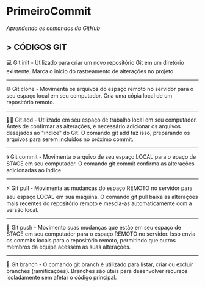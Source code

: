 # PrimeiroCommit
*Aprendendo os comandos do GitHub*

**> CÓDIGOS GIT**
----------------------------------------------------

💻 Git init - Utilizado para criar um novo repositório Git em um diretório existente. Marca o início do rastreamento de alterações no projeto.

----------------------------------------------------

🌐 Git clone - Movimenta os arquivos do espaço remoto no servidor para o seu espaço local em seu computador. Cria uma cópia local de um repositório remoto.

----------------------------------------------------

👨‍💻 Git add - Utilizado em seu espaço de trabalho local em seu computador. Antes de confirmar as alterações, é necessário adicionar os arquivos desejados ao "índice" do Git. O comando git add faz isso, preparando os arquivos para serem incluídos no próximo commit.

----------------------------------------------------

🌀 Git commit - Movimenta o arquivo de seu espaço LOCAL para o epaço de STAGE em seu computador. O comando git commit confirma as alterações adicionadas ao índice.

----------------------------------------------------

⚡ Git pull - Movimenta as mudanças do espaço REMOTO no servidor para seu espaço LOCAL em sua máquina. O comando git pull baixa as alterações mais recentes do repositório remoto e mescla-as automaticamente com a versão local.

----------------------------------------------------

💾 Git push - Movimento suas mudanças que estão em seu espaço de STAGE em seu computador para o espaço REMOTO no servidor. Isso envia os commits locais para o repositório remoto, permitindo que outros membros da equipe acessem as suas alterações.

----------------------------------------------------

📀 Git branch - O comando git branch é utilizado para listar, criar ou excluir branches (ramificações). Branches são úteis para desenvolver recursos isoladamente sem afetar o código principal.
